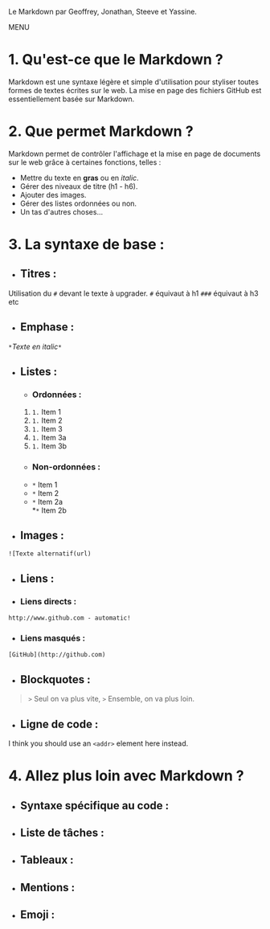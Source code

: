 Le Markdown
par Geoffrey, Jonathan, Steeve et Yassine.

MENU

# 1. Qu'est-ce que le **Markdown** ?

Markdown est une syntaxe légère et simple d'utilisation pour styliser toutes formes
de textes écrites sur le web. 
La mise en page des fichiers GitHub est essentiellement basée sur Markdown.

# 2. Que permet Markdown ?

Markdown permet de contrôler l'affichage et la mise en page de documents sur le web grâce à certaines
fonctions, telles :
* Mettre du texte en **gras** ou en *italic*.
* Gérer des niveaux de titre (h1 - h6).
* Ajouter des images.
* Gérer des listes ordonnées ou non.
* Un tas d'autres choses...

# 3. La syntaxe de base :

* ## Titres :

Utilisation du `#` devant le texte à upgrader.
`#` équivaut à h1
`###` équivaut à h3
 etc

* ## Emphase :
`*`*Texte en italic*`*`

* ## Listes :
  * ### Ordonnées :
  1. `1.` Item 1  
  1. `1.` Item 2  
  1. `1.` Item 3  
   1. `1.` Item 3a  
   1. `1.` Item 3b
  * ### Non-ordonnées :
  * `*` Item 1  
  * `*` Item 2  
   * `*` Item 2a  
   *`*` Item 2b  
     
* ## Images :
`![Texte alternatif(url)`

* ## Liens :
 * ### Liens directs :
 `http://www.github.com - automatic!`
 * ### Liens masqués :
 `[GitHub](http://github.com)`

* ## Blockquotes :
> `>` Seul on va plus vite,
> `>` Ensemble, on va plus loin.

* ## Ligne de code :
I think you should use an
`<addr>` element here instead.

# 4. Allez plus loin avec Markdown ?

* ## Syntaxe spécifique au code :

* ## Liste de tâches :

* ## Tableaux :

* ## Mentions :

* ## Emoji :
